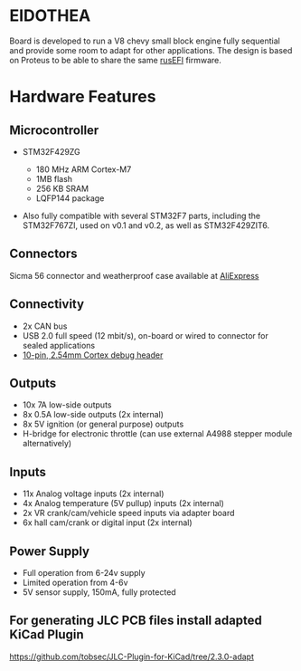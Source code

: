 # EIDOTHEA

Board is developed to run a V8 chevy small block engine fully sequential and provide some room to adapt for other applications.
The design is based on Proteus to be able to share the same [rusEFI](https://github.com/rusefi/rusefi) firmware.

# Hardware Features

## Microcontroller

- STM32F429ZG
    - 180 MHz ARM Cortex-M7
    - 1MB flash
    - 256 KB SRAM
    - LQFP144 package

- Also fully compatible with several STM32F7 parts, including the STM32F767ZI, used on v0.1 and v0.2, as well as STM32F429ZIT6.

## Connectors

Sicma 56 connector and weatherproof case available at [AliExpress](https://aliexpress.com/item/32857771975.html)

## Connectivity

- 2x CAN bus
- USB 2.0 full speed (12 mbit/s), on-board or wired to connector for sealed applications
- [10-pin, 2.54mm Cortex debug header](http://infocenter.arm.com/help/topic/com.arm.doc.faqs/attached/13634/cortex_debug_connectors.pdf)

## Outputs

- 10x 7A low-side outputs
- 8x 0.5A low-side outputs (2x internal)
- 8x 5V ignition (or general purpose) outputs
- H-bridge for electronic throttle (can use external A4988 stepper module alternatively)

## Inputs

- 11x Analog voltage inputs (2x internal)
- 4x Analog temperature (5V pullup) inputs (2x internal)
- 2x VR crank/cam/vehicle speed inputs via adapter board
- 6x hall cam/crank or digital input (2x internal)

## Power Supply

- Full operation from 6-24v supply
- Limited operation from 4-6v
- 5V sensor supply, 150mA, fully protected

## For generating JLC PCB files install adapted KiCad Plugin
https://github.com/tobsec/JLC-Plugin-for-KiCad/tree/2.3.0-adapt
